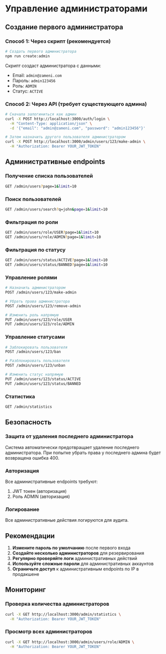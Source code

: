 # Управление администраторами

## Создание первого администратора

### Способ 1: Через скрипт (рекомендуется)

```bash
# Создать первого администратора
npm run create:admin
```

Скрипт создаст администратора с данными:
- Email: `admin@zameni.com`
- Пароль: `admin123456`
- Роль: `ADMIN`
- Статус: `ACTIVE`

### Способ 2: Через API (требует существующего админа)

```bash
# Сначала залогиниться как админ
curl -X POST http://localhost:3000/auth/login \
  -H "Content-Type: application/json" \
  -d '{"email": "admin@zameni.com", "password": "admin123456"}'

# Затем назначить другого пользователя администратором
curl -X POST http://localhost:3000/admin/users/123/make-admin \
  -H "Authorization: Bearer YOUR_JWT_TOKEN"
```

## Административные endpoints

### Получение списка пользователей
```bash
GET /admin/users?page=1&limit=10
```

### Поиск пользователей
```bash
GET /admin/users/search?q=john&page=1&limit=10
```

### Фильтрация по роли
```bash
GET /admin/users/role/USER?page=1&limit=10
GET /admin/users/role/ADMIN?page=1&limit=10
```

### Фильтрация по статусу
```bash
GET /admin/users/status/ACTIVE?page=1&limit=10
GET /admin/users/status/BANNED?page=1&limit=10
```

### Управление ролями
```bash
# Назначить администратором
POST /admin/users/123/make-admin

# Убрать права администратора
POST /admin/users/123/remove-admin

# Изменить роль напрямую
PUT /admin/users/123/role/USER
PUT /admin/users/123/role/ADMIN
```

### Управление статусами
```bash
# Заблокировать пользователя
POST /admin/users/123/ban

# Разблокировать пользователя
POST /admin/users/123/unban

# Изменить статус напрямую
PUT /admin/users/123/status/ACTIVE
PUT /admin/users/123/status/BANNED
```

### Статистика
```bash
GET /admin/statistics
```

## Безопасность

### Защита от удаления последнего администратора
Система автоматически предотвращает удаление последнего администратора. При попытке убрать права у последнего админа будет возвращена ошибка 400.

### Авторизация
Все административные endpoints требуют:
1. JWT токен (авторизация)
2. Роль ADMIN (авторизация)

### Логирование
Все административные действия логируются для аудита.

## Рекомендации

1. **Измените пароль по умолчанию** после первого входа
2. **Создайте несколько администраторов** для резервирования
3. **Регулярно проверяйте логи** административных действий
4. **Используйте сложные пароли** для административных аккаунтов
5. **Ограничьте доступ** к административным endpoints по IP в продакшене

## Мониторинг

### Проверка количества администраторов
```bash
curl -X GET http://localhost:3000/admin/statistics \
  -H "Authorization: Bearer YOUR_JWT_TOKEN"
```

### Просмотр всех администраторов
```bash
curl -X GET http://localhost:3000/admin/users/role/ADMIN \
  -H "Authorization: Bearer YOUR_JWT_TOKEN"
```
